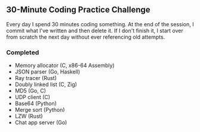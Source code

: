 ## 30-Minute Coding Practice Challenge
Every day I spend 30 minutes coding something. At the end of the session,
I commit what I've written and then delete it. If I don't finish it,
I start over from scratch the next day without ever referencing old attempts.

### Completed
- Memory allocator (C, x86-64 Assembly)
- JSON parser (Go, Haskell)
- Ray tracer (Rust)
- Doubly linked list (C, Zig)
- MD5 (Go, C)
- UDP client (C)
- Base64 (Python)
- Merge sort (Python)
- LZW (Rust)
- Chat app server (Go)
